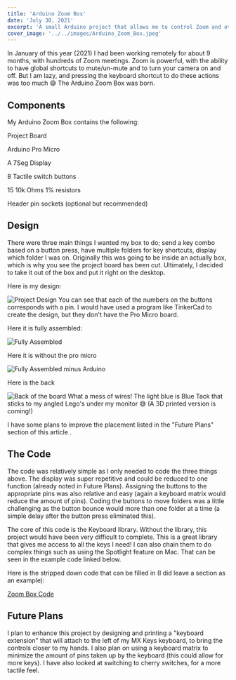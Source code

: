 ```yaml
---
title: 'Arduino Zoom Box'
date: 'July 30, 2021'
excerpt: 'A small Arduino project that allows me to control Zoom and other programs with an Arduino!.'
cover_image: '../../images/Arduino_Zoom_Box.jpeg'
---
```


In January of this year (2021) I had been working remotely for about 9 months, with hundreds of Zoom meetings. Zoom is powerful, with the ability to have global shortcuts to mute/un-mute and to turn your camera on and off. But I am lazy, and pressing the keyboard shortcut to do these actions was too much 😅 The Arduino Zoom Box was born.

## Components

My Arduino Zoom Box contains the following:

Project Board

Arduino Pro Micro

A 7Seg Display

8 Tactile switch buttons

15 10k Ohms 1% resistors

Header pin sockets (optional but recommended)

## Design

There were three main things I wanted my box to do; send a key combo based on a button press, have multiple folders for key shortcuts, display which folder I was on. Originally this was going to be inside an actually box, which is why you see the project board has been cut. Ultimately, I decided to take it out of the box and put it right on the desktop.

Here is my design:

![Project Design](../../images/C8F6746D-A4F0-495A-A866-5748E388148A.jpeg)
You can see that each of the numbers on the buttons corresponds with a pin. I would have used a program like TinkerCad to create the design, but they don't have the Pro Micro board. 

Here it is fully assembled:

![Fully Assembled](../../images/DAA51338-C7FB-424D-8374-A59B53CA6E29.jpeg)

Here it is without the pro micro

![Fully Assembled minus Arduino](../../images/0CF9BEBA-8C36-40A2-8C7E-B57FA473F064.jpeg)

Here is the back

![Back of the board](../../images/11647810-FF00-4B7F-8742-04E10ADF21C9.jpeg)
What a mess of wires! The light blue is Blue Tack that sticks to my angled Lego's under my monitor 😅 (A 3D printed version is coming!)

I have some plans to improve the placement listed in the "Future Plans" section of this article .

## The Code

The code was relatively simple as I only needed to code the three things above. The display was super repetitive and could be reduced to one function (already noted in Future Plans). Assigning the buttons to the appropriate pins was also relative and easy (again a keyboard matrix would reduce the amount of pins). Coding the buttons to move folders was a little challenging as the button bounce would more than one folder at a time (a simple delay after the button press eliminated this).

The core of this code is the Keyboard library. Without the library, this project would have been very difficult to complete. This is a great library that gives me access to all the keys I need! I can also chain them to do complex things such as using the Spotlight feature on Mac. That can be seen in the example code linked below.

Here is the stripped down code that can be filled in (I did leave a section as an example):

[Zoom Box Code](https://github.com/cdthomp1/zoom-box)

## Future Plans

I plan to enhance this project by designing and printing a "keyboard extension" that will attach to the left of my MX Keys keyboard, to bring the controls closer to my hands. I also plan on using a keyboard matrix to minimize the amount of pins taken up by the keyboard (this could allow for more keys). I have also looked at switching to cherry switches, for a more tactile feel.
